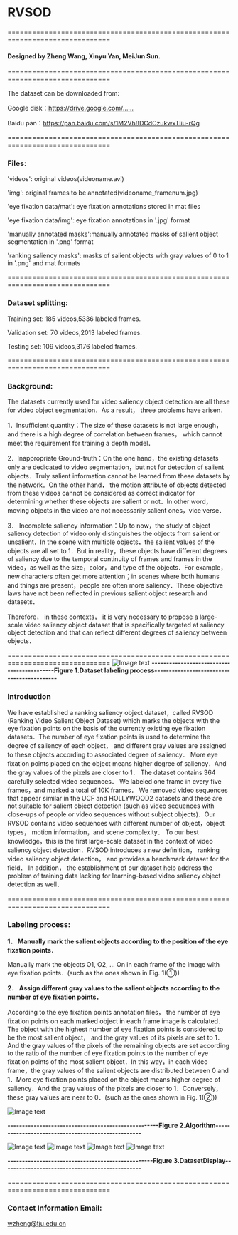 # RVSOD

===============================================================================

#### Designed by Zheng Wang, Xinyu Yan, MeiJun Sun.

===============================================================================



The dataset can be downloaded from:

Google disk：https://drive.google.com/……

Baidu pan：https://pan.baidu.com/s/1M2Vh8DCdCzukwxTliu-rQg

===============================================================================

### Files:
'videos': original videos(videoname.avi)

'img': original frames to be annotated(videoname_framenum.jpg)

'eye fixation data/mat': eye fixation annotations stored in mat files

'eye fixation data/img': eye fixation annotations in '.jpg' format

'manually annotated masks':manually annotated masks of salient object segmentation in '.png' format

'ranking saliency masks': masks of salient objects with gray values of 0 to 1 in '.png' and mat formats

===============================================================================
### Dataset splitting:
Training set: 185 videos,5336 labeled frames.

Validation set: 70 videos,2013 labeled frames. 

Testing set: 109 videos,3176 labeled frames.

===============================================================================

### Background:
  The datasets currently used for video saliency object detection are all these for video object segmentation．As a result， three problems have arisen．
  
  1．Insufficient quantity：The size of these datasets is not large enough， and there is a high degree of correlation between frames， which cannot meet the requirement for training a depth model．
  
  2．Inappropriate Ground-truth：On the one hand，the existing datasets only are dedicated to video segmentation，but not for detection of salient objects．Truly salient information cannot be learned from these datasets by the network．On the other hand， the motion attribute of objects detected from these videos cannot be considered as correct indicator for determining whether these objects are salient or not．In other word，moving objects in the video are not necessarily salient ones，vice verse．
  
  3． Incomplete saliency information：Up to now，the study of object saliency detection of video only distinguishes the objects from salient or unsalient．In the scene with multiple objects，the salient values of the objects are all set to 1．But in reality，these objects have different degrees of saliency due to the temporal continuity of frames and frames in the video，as well as the size，color，and type of the objects．For example，new characters often get more attention；in scenes where both humans and things are present，people are often more saliency．These objective laws have not been reflected in previous salient object research and datasets．

Therefore， in these contexts， it is very necessary to propose a large-scale video saliency object dataset that is specifically targeted at saliency object detection and that can reflect different degrees of saliency between objects．


===============================================================================
![Image text](https://raw.githubusercontent.com/yxy452710960/RVSOD/master/img/Process.png)
**-------------------------------------------Figure 1.Dataset labeling process-------------------------------------------**
### Introduction

We have established a ranking saliency object dataset，called RVSOD (Ranking Video Salient Object Dataset) which marks the objects with the eye fixation points on the basis of the currently existing eye fixation datasets．The number of eye fixation points is used to determine the degree of saliency of each object， and different gray values are assigned to these objects according to associated degree of saliency． More eye fixation points placed on the object means higher degree of saliency．And the gray values of the pixels are closer to 1． The dataset contains 364 carefully selected video sequences． We labeled one frame in every five frames，and marked a total of 10K frames． We removed video sequences that appear similar in the UCF and HOLLYWOOD2 datasets and these are not suitable for salient object detection (such as video sequences with close-ups of people or video sequences without subject objects)．Our RVSOD contains video sequences with different number of object，object types， motion information，and scene complexity． To our best knowledge，this is the first large-scale dataset in the context of video saliency object detection．RVSOD introduces a new definition， ranking video saliency object detection， and provides a benchmark dataset for the field． In addition， the establishment of our dataset help address the problem of training data lacking for learning-based video saliency object detection as well．

===============================================================================
### Labeling process:
**1． Manually mark the salient objects according to the position of the eye fixation points．**

Manually mark the objects O1, O2, ... On in each frame of the image with eye fixation points．(such as the ones shown in Fig. 1(①))

**2． Assign different gray values to the salient objects according to the number of eye fixation points．**

According to the eye fixation points annotation files， the number of eye fixation points on each marked object in each frame image is calculated． The object with the highest number of eye fixation points is considered to be the most salient object， and the gray values of its pixels are set to 1．And the gray values of the pixels of the remaining objects are set according to the ratio of the number of eye fixation points to the number of eye fixation points of the most salient object．In this way，in each video frame，the gray values of the salient objects are distributed between 0 and 1．More eye fixation points placed on the object means higher degree of saliency．And the gray values of the pixels are closer to 1．Conversely，these gray values are near to 0．(such as the ones shown in Fig. 1(②))


![Image text](https://raw.githubusercontent.com/yxy452710960/RVSOD/master/img/Algorithm.jpg)

**----------------------------------------------------Figure 2.Algorithm---------------------------------------------------**


![Image text](https://github.com/yxy452710960/RVSOD/blob/master/img/Diving-Side_001.gif)
![Image text](https://github.com/yxy452710960/RVSOD/blob/master/img/actioncliptest00001.gif)
![Image text](https://github.com/yxy452710960/RVSOD/blob/master/img/actioncliptrain00426.gif)
![Image text](https://github.com/yxy452710960/RVSOD/blob/master/img/actioncliptrain00728.gif)

**--------------------------------------------------Figure 3.DatasetDisplay------------------------------------------------**


===============================================================================
### Contact Information Email:
wzheng@tju.edu.cn
